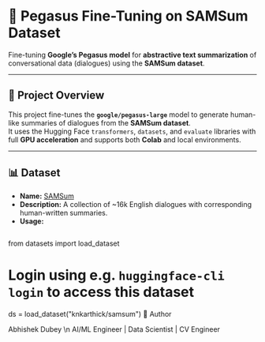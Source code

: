 # 🧠 Pegasus Fine-Tuning on SAMSum Dataset

Fine-tuning **Google’s Pegasus model** for **abstractive text summarization** of conversational data (dialogues) using the **SAMSum dataset**.

---

## 🚀 Project Overview
This project fine-tunes the **`google/pegasus-large`** model to generate human-like summaries of dialogues from the **SAMSum dataset**.  
It uses the Hugging Face `transformers`, `datasets`, and `evaluate` libraries with full **GPU acceleration** and supports both **Colab** and local environments.

---

## 📊 Dataset
- **Name:** [SAMSum](https://huggingface.co/datasets/knkarthick/samsum)  
- **Description:** A collection of ~16k English dialogues with corresponding human-written summaries.  
- **Usage:**
  ```python
from datasets import load_dataset

# Login using e.g. `huggingface-cli login` to access this dataset
ds = load_dataset("knkarthick/samsum")
👤 Author

Abhishek Dubey \n
AI/ML Engineer | Data Scientist | CV Engineer
